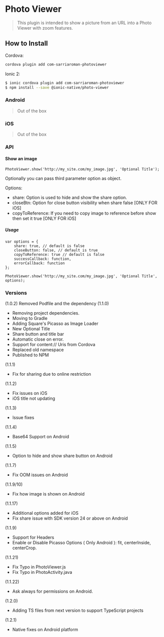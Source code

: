 # Photo Viewer
> This plugin is intended to show a picture from an URL into a Photo Viewer with zoom features.

## How to Install

Cordova:
```bash
cordova plugin add com-sarriaroman-photoviewer
```

Ionic 2:
```bash
$ ionic cordova plugin add com-sarriaroman-photoviewer
$ npm install --save @ionic-native/photo-viewer
```

### Android
> Out of the box

### iOS
> Out of the box


### API

#### Show an image

```
PhotoViewer.show('http://my_site.com/my_image.jpg', 'Optional Title');
```

Optionally you can pass third parameter option as object.

Options:
* share: Option is used to hide and show the share option.
* closeBtn: Option for close button visibility when share false [ONLY FOR iOS]
* copyToReference: If you need to copy image to reference before show then set it true [ONLY FOR iOS]

##### Usage

```
var options = {
    share: true, // default is false
    closeButton: false, // default is true
    copyToReference: true // default is false
    successCallback: function,
    errorCallback: function
};

PhotoViewer.show('http://my_site.com/my_image.jpg', 'Optional Title', options);
```

### Versions
(1.0.2) Removed Podfile and the dependency
(1.1.0)
- Removing project dependencies.
- Moving to Gradle
- Adding Square's Picasso as Image Loader
- New Optional Title
- Share button and title bar
- Automatic close on error.
- Support for content:// Uris from Cordova
- Replaced old namespace
- Published to NPM

(1.1.1)
- Fix for sharing due to online restriction

(1.1.2)
- Fix issues on iOS
- iOS title not updating

(1.1.3)
- Issue fixes

(1.1.4)
- Base64 Support on Android

(1.1.5)
- Option to hide and show share button on Android

(1.1.7)
- Fix OOM issues on Android

(1.1.9/10)
- Fix how image is shown on Android

(1.1.17)
- Additional options added for iOS
- Fix share issue with SDK version 24 or above on Android

(1.1.9)
- Support for Headers
- Enable or Disable Picasso Options ( Only Android ): fit, centerInside, centerCrop.

(1.1.21)
- Fix Typo in PhotoViewer.js
- Fix Typo in PhotoActivity.java

(1.1.22)
- Ask always for permissions on Android.

(1.2.0)
- Adding TS files from next version to support TypeScript projects

(1.2.1)
- Native fixes on Android platform
